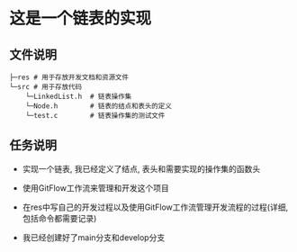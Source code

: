 # 这是一个链表的实现

## 文件说明

```
├─res # 用于存放开发文档和资源文件
└─src # 用于存放代码
    └─LinkedList.h	# 链表操作集
    └─Node.h		# 链表的结点和表头的定义
    └─test.c		# 链表操作集的测试文件
```

## 任务说明

- 实现一个链表, 我已经定义了结点, 表头和需要实现的操作集的函数头
- 使用GitFlow工作流来管理和开发这个项目
- 在res中写自己的开发过程以及使用GitFlow工作流管理开发流程的过程(详细, 包括命令都需要记录)

- 我已经创建好了main分支和develop分支
